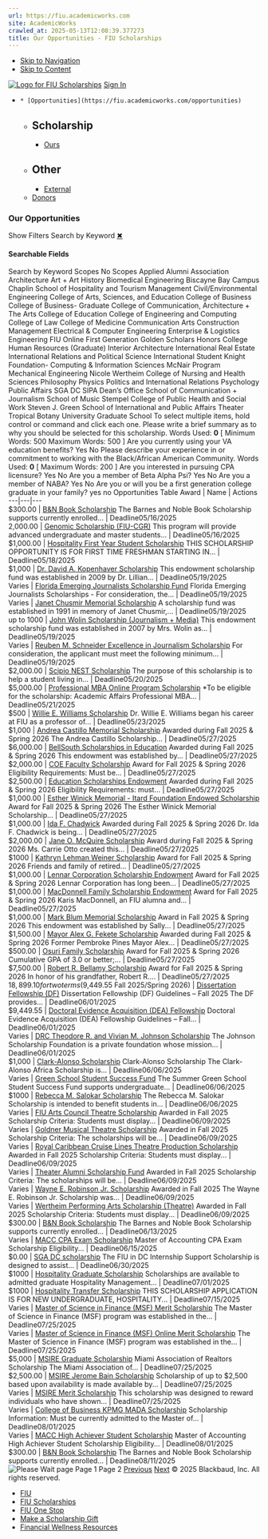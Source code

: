 ```yaml
---
url: https://fiu.academicworks.com
site: AcademicWorks
crawled_at: 2025-05-13T12:08:39.377273
title: Our Opportunities - FIU Scholarships
---
```


  * [Skip to Navigation](https://fiu.academicworks.com/#navigation)
  * [Skip to Content](https://fiu.academicworks.com/#main)

[![Logo for FIU Scholarships](https://s3.amazonaws.com/static.academicworks.com/clients/fiu/assets/images/logo.png)](http://fiu.academicworks.com) [Sign In](https://fiu.academicworks.com/users/sign_in)
  *     * [Opportunities](https://fiu.academicworks.com/opportunities)
      * ## Scholarship
        * [Ours](https://fiu.academicworks.com/opportunities)
      * ## Other
        * [External](https://fiu.academicworks.com/opportunities/external)
    * [Donors](https://fiu.academicworks.com/donors)


### Our Opportunities
Show Filters
Search by Keyword
[✖](https://fiu.academicworks.com/)
#### Searchable Fields
Search by Keyword
Scopes No Scopes Applied Alumni Association Architecture Art + Art History Biomedical Engineering Biscayne Bay Campus Chaplin School of Hospitality and Tourism Management Civil/Environmental Engineering College of Arts, Sciences, and Education College of Business College of Business- Graduate College of Communication, Architecture + The Arts College of Education College of Engineering and Computing College of Law College of Medicine Communication Arts Construction Management Electrical & Computer Engineering Enterprise & Logistics Engineering FIU Online First Generation Golden Scholars Honors College Human Resources (Graduate) Interior Architecture International Real Estate International Relations and Political Science International Student Knight Foundation- Computing & Information Sciences McNair Program Mechanical Engineering Nicole Wertheim College of Nursing and Health Sciences Philosophy Physics Politics and International Relations Psychology Public Affairs SGA DC SIPA Dean’s Office School of Communication + Journalism School of Music Stempel College of Public Health and Social Work Steven J. Green School of International and Public Affairs Theater Tropical Botany University Graduate School To select multiple items, hold control or command and click each one. 
Please write a brief summary as to why you should be selected for this scholarship.
Words Used: **0** [ Minimum Words:  500  Maximum Words:  500  ] 
Are you currently using your VA education benefits?
Yes
No
Please describe your experience in or commitment to working with the Black/African American Community.
Words Used: **0** [ Maximum Words:  200  ] 
Are you interested in pursuing CPA licensure?
Yes
No
Are you a member of Beta Alpha Psi?
Yes
No
Are you a member of NABA?
Yes
No
Are you or will you be a first generation college graduate in your family?  yes no
Opportunities Table Award | Name | Actions  
---|---|---  
$300.00  |  [B&N Book Scholarship](https://fiu.academicworks.com/opportunities/20796) The Barnes and Noble Book Scholarship supports currently enrolled...  |  Deadline05/16/2025  
2,000.00  |  [Genomic Scholarship (FIU-CGR)](https://fiu.academicworks.com/opportunities/20716) This program will provide advanced undergraduate and master students...  |  Deadline05/16/2025  
$1,000.00  |  [Hospitality First Year Student Scholarship](https://fiu.academicworks.com/opportunities/20591) THIS SCHOLARSHIP OPPORTUNITY IS FOR FIRST TIME FRESHMAN STARTING IN...  |  Deadline05/18/2025  
$1,000  |  [Dr. David A. Kopenhaver Scholarship](https://fiu.academicworks.com/opportunities/19894) This endowment scholarship fund was established in 2009 by Dr. Lillian...  |  Deadline05/19/2025  
Varies  |  [Florida Emerging Journalists Scholarship Fund](https://fiu.academicworks.com/opportunities/20702) Florida Emerging Journalists Scholarships - For consideration, the...  |  Deadline05/19/2025  
Varies  |  [Janet Chusmir Memorial Scholarship](https://fiu.academicworks.com/opportunities/20704) A scholarship fund was established in 1991 in memory of Janet Chusmir,...  |  Deadline05/19/2025  
up to 1000  |  [John Wolin Scholarship (Journalism + Media)](https://fiu.academicworks.com/opportunities/20550) This endowment scholarship fund was established in 2007 by Mrs. Wolin as...  |  Deadline05/19/2025  
Varies  |  [Reuben M. Schneider Excellence in Journalism Scholarship](https://fiu.academicworks.com/opportunities/20700) For consideration, the applicant must meet the following minimum...  |  Deadline05/19/2025  
$2,000.00  |  [Scipio NEST Scholarship](https://fiu.academicworks.com/opportunities/20869) The purpose of this scholarship is to help a student living in...  |  Deadline05/20/2025  
$5,000.00  |  [Professional MBA Online Program Scholarship](https://fiu.academicworks.com/opportunities/20708) *To be eligible for the scholarship: Academic Affairs Professional MBA...  |  Deadline05/21/2025  
$500  |  [Willie E. Williams Scholarship](https://fiu.academicworks.com/opportunities/20790) Dr. Willie E. Williams began his career at FIU as a professor of...  |  Deadline05/23/2025  
$1,000  |  [Andrea Castillo Memorial Scholarship](https://fiu.academicworks.com/opportunities/20562) Awarded during Fall 2025 & Spring 2026 The Andrea Castillo Scholarship...  |  Deadline05/27/2025  
$6,000.00  |  [BellSouth Scholarships in Education](https://fiu.academicworks.com/opportunities/20564) Awarded during Fall 2025 & Spring 2026 This endowment was established by...  |  Deadline05/27/2025  
$2,000.00  |  [COE Faculty Scholarship](https://fiu.academicworks.com/opportunities/20581) Award for Fall 2025 & Spring 2026 Eligibility Requirements: Must be...  |  Deadline05/27/2025  
$2,500.00  |  [Education Scholarships Endowment](https://fiu.academicworks.com/opportunities/20571) Awarded during Fall 2025 & Spring 2026 Eligibility Requirements: must...  |  Deadline05/27/2025  
$1,000.00  |  [Esther Winick Memorial - Itard Foundation Endowed Scholarship](https://fiu.academicworks.com/opportunities/20583) Award for Fall 2025 & Spring 2026 The Esther Winick Memorial Scholarship...  |  Deadline05/27/2025  
$1,000.00  |  [Ida F. Chadwick](https://fiu.academicworks.com/opportunities/20566) Awarded during Fall 2025 & Spring 2026 Dr. Ida F. Chadwick is being...  |  Deadline05/27/2025  
$2,000.00  |  [Jane O. McQuire Scholarship](https://fiu.academicworks.com/opportunities/20585) Award during Fall 2025 & Spring 2026 Ms. Carrie Otto created this...  |  Deadline05/27/2025  
$1000  |  [Kathryn Lehman Weiner Scholarship](https://fiu.academicworks.com/opportunities/20587) Award for Fall 2025 & Spring 2026 Friends and family of retired...  |  Deadline05/27/2025  
$1,000.00  |  [Lennar Corporation Scholarship Endowment](https://fiu.academicworks.com/opportunities/20577) Award for Fall 2025 & Spring 2026 Lennar Corporation has long been...  |  Deadline05/27/2025  
$1,000.00  |  [MacDonnell Family Scholarship Endowment](https://fiu.academicworks.com/opportunities/20775) Award for Fall 2025 & Spring 2026 Karis MacDonnell, an FIU alumna and...  |  Deadline05/27/2025  
$1,000.00  |  [Mark Blum Memorial Scholarship](https://fiu.academicworks.com/opportunities/20575) Award in Fall 2025 & Spring 2026 This endowment was established by Sally...  |  Deadline05/27/2025  
$1,500.00  |  [Mayor Alex G. Fekete Scholarship](https://fiu.academicworks.com/opportunities/20569) Awarded during Fall 2025 & Spring 2026 Former Pembroke Pines Mayor Alex...  |  Deadline05/27/2025  
$500.00  |  [Osuri Family Scholarship](https://fiu.academicworks.com/opportunities/20573) Award for Fall 2025 & Spring 2026 Cumulative GPA of 3.0 or better;...  |  Deadline05/27/2025  
$7,500.00  |  [Robert R. Bellamy Scholarship](https://fiu.academicworks.com/opportunities/20579) Award for Fall 2025 & Spring 2026 In honor of his grandfather, Robert R....  |  Deadline05/27/2025  
$18,899.10 for two terms ($9,449.55 Fall 2025/Spring 2026)  |  [Dissertation Fellowship (DF)](https://fiu.academicworks.com/opportunities/20792) Dissertation Fellowship (DF) Guidelines – Fall 2025 The DF provides...  |  Deadline06/01/2025  
$9,449.55  |  [Doctoral Evidence Acquisition (DEA) Fellowship](https://fiu.academicworks.com/opportunities/20794) Doctoral Evidence Acquisition (DEA) Fellowship Guidelines – Fall...  |  Deadline06/01/2025  
Varies  |  [DRC Theodore R. and Vivian M. Johnson Scholarship](https://fiu.academicworks.com/opportunities/20537) The Johnson Scholarship Foundation is a private foundation whose mission...  |  Deadline06/01/2025  
$1,000  |  [Clark-Alonso Scholarship](https://fiu.academicworks.com/opportunities/20454) Clark-Alonso Scholarship The Clark-Alonso Africa Scholarship is...  |  Deadline06/06/2025  
Varies  |  [Green School Student Success Fund](https://fiu.academicworks.com/opportunities/20873) The Summer Green School Student Success Fund supports undergraduate...  |  Deadline06/06/2025  
$1000  |  [Rebecca M. Salokar Scholarship](https://fiu.academicworks.com/opportunities/20450) The Rebecca M. Salokar Scholarship is intended to benefit students in...  |  Deadline06/06/2025  
Varies  |  [FIU Arts Council Theatre Scholarship](https://fiu.academicworks.com/opportunities/20801) Awarded in Fall 2025 Scholarship Criteria: Students must display...  |  Deadline06/09/2025  
Varies  |  [Goldner Musical Theatre Scholarship](https://fiu.academicworks.com/opportunities/20807) Awarded in Fall 2025 Scholarship Criteria: The scholarships will be...  |  Deadline06/09/2025  
Varies  |  [Royal Caribbean Cruise Lines Theatre Production Scholarship](https://fiu.academicworks.com/opportunities/20799) Awarded in Fall 2025 Scholarship Criteria: Students must display...  |  Deadline06/09/2025  
Varies  |  [Theater Alumni Scholarship Fund](https://fiu.academicworks.com/opportunities/20867) Awarded in Fall 2025 Scholarship Criteria: The scholarships will be...  |  Deadline06/09/2025  
Varies  |  [Wayne E. Robinson Jr. Scholarship](https://fiu.academicworks.com/opportunities/20805) Awarded in Fall 2025 The Wayne E. Robinson Jr. Scholarship was...  |  Deadline06/09/2025  
Varies  |  [Wertheim Performing Arts Scholarship (Theatre)](https://fiu.academicworks.com/opportunities/20803) Awarded in Fall 2025 Scholarship Criteria: Students must display...  |  Deadline06/09/2025  
$300.00  |  [B&N Book Scholarship](https://fiu.academicworks.com/opportunities/20879) The Barnes and Noble Book Scholarship supports currently enrolled...  |  Deadline06/13/2025  
Varies  |  [MACC CPA Exam Scholarship](https://fiu.academicworks.com/opportunities/19154) Master of Accounting CPA Exam Scholarship Eligibility...  |  Deadline06/15/2025  
$0.00  |  [SGA DC scholarship](https://fiu.academicworks.com/opportunities/20691) The FIU in DC Internship Support Scholarship is designed to assist...  |  Deadline06/30/2025  
$1000  |  [Hospitality Graduate Scholarship](https://fiu.academicworks.com/opportunities/20595) Scholarships are available to admitted graduate Hospitality Management...  |  Deadline07/01/2025  
$1000  |  [Hospitality Transfer Scholarship](https://fiu.academicworks.com/opportunities/20593) THIS SCHOLARSHIP APPLICATION IS FOR NEW UNDERGRADUATE, HOSPITALITY...  |  Deadline07/15/2025  
Varies  |  [Master of Science in Finance (MSF) Merit Scholarship](https://fiu.academicworks.com/opportunities/20384) The Master of Science in Finance (MSF) program was established in the...  |  Deadline07/25/2025  
Varies  |  [Master of Science in Finance (MSF) Online Merit Scholarship](https://fiu.academicworks.com/opportunities/20386) The Master of Science in Finance (MSF) program was established in the...  |  Deadline07/25/2025  
$5,000  |  [MSIRE Graduate Scholarship](https://fiu.academicworks.com/opportunities/20390) Miami Association of Realtors Scholarship The Miami Association of...  |  Deadline07/25/2025  
$2,500.00  |  [MSIRE Jerome Bain Scholarship](https://fiu.academicworks.com/opportunities/20392) Scholarship of up to $2,500 based upon availability is made available by...  |  Deadline07/25/2025  
Varies  |  [MSIRE Merit Scholarship](https://fiu.academicworks.com/opportunities/20388) This scholarship was designed to reward individuals who have shown...  |  Deadline07/25/2025  
Varies  |  [College of Business KPMG MADA Scholarship](https://fiu.academicworks.com/opportunities/20542) Scholarship Information: Must be currently admitted to the Master of...  |  Deadline08/01/2025  
Varies  |  [MACC High Achiever Student Scholarship](https://fiu.academicworks.com/opportunities/20546) Master of Accounting High Achiever Student Scholarship Eligibility...  |  Deadline08/01/2025  
$300.00  |  [B&N Book Scholarship](https://fiu.academicworks.com/opportunities/20881) The Barnes and Noble Book Scholarship supports currently enrolled...  |  Deadline08/11/2025  
![Please Wait](https://d3p7lpwx08uxcm.cloudfront.net/assets/spinner-e72f98d4e5264c79e34a67f002baf54fdb0dd830adbaf0ba0ce4da0d773e07cc.gif) page Page 1 Page 2 [Previous](https://fiu.academicworks.com/?page=0) [Next](https://fiu.academicworks.com/?page=2)
© 2025 Blackbaud, Inc. All rights reserved. 
  * [FIU ](http://fiu.edu/)
  * [FIU Scholarships](http://scholarships.fiu.edu)
  * [FIU One Stop](http://onestop.fiu.edu)
  * [Make a Scholarship Gift](https://give.fiu.edu/give-now/)
  * [Financial Wellness Resources](https://go.fiu.edu/iGrad)


